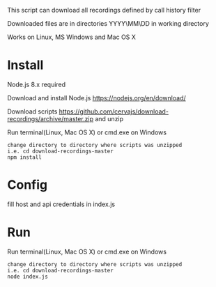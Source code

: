 This script can download all recordings defined by call history filter

Downloaded files are in directories YYYY\MM\DD in working directory

Works on Linux, MS Windows and Mac OS X


# Install
Node.js 8.x required

Download and install Node.js https://nodejs.org/en/download/ 

Download scripts https://github.com/cervajs/download-recordings/archive/master.zip and unzip

Run terminal(Linux, Mac OS X) or cmd.exe on Windows

```shell
change directory to directory where scripts was unzipped
i.e. cd download-recordings-master
npm install
```

# Config  
fill host and api credentials in index.js


# Run
Run terminal(Linux, Mac OS X) or cmd.exe on Windows

```shell
change directory to directory where scripts was unzipped
i.e. cd download-recordings-master
node index.js
```
